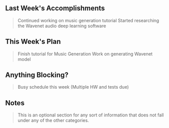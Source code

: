 ## Last Week's Accomplishments

> Continued working on music generation tutorial
> Started researching the Wavenet audio deep learning software

## This Week's Plan

> Finish tutorial for Music Generation
> Work on generating Wavenet model
## Anything Blocking?

> Busy schedule this week (Multiple HW and tests due)
## Notes

> This is an optional section for any sort of information that does not fall under any of the other categories.
